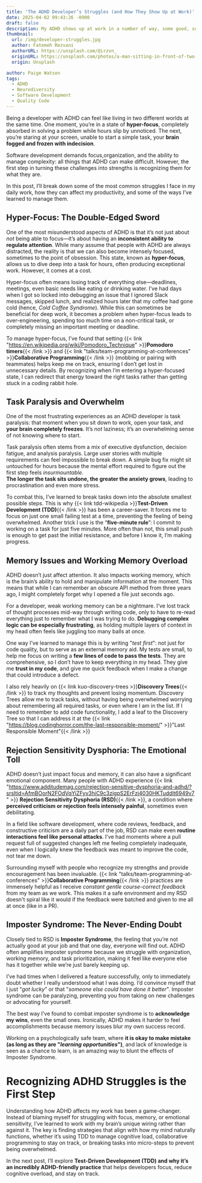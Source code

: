 ```yaml
---
title: 'The ADHD Developer’s Struggles (and How They Show Up at Work)'
date: 2025-04-02 09:43:26 -0900
draft: false
description: My ADHD shows up at work in a number of way, some good, some...  not so good.
thumbnail:
  url: /img/developer-struggles.jpg
  author: Fatemeh Rezvani
  authorURL: https://unsplash.com/@irzvn_
  originURL: https://unsplash.com/photos/a-man-sitting-in-front-of-two-computer-monitors-Xn3D8DIzH7Q
  origin: Unsplash

author: Paige Watson
tags:
  - ADHD
  - Neurodiversity
  - Software Development
  - Quality Code
---
```

Being a developer with ADHD can feel like living in two different worlds at the same time. One moment, you’re in a state
of **hyper-focus**, completely absorbed in solving a problem while hours slip by unnoticed. The next, you’re staring at
your
screen, unable to start a simple task, your **brain fogged and frozen with indecision**.

Software development demands focus,organization, and the ability to manage complexity: all things that ADHD can make
difficult. However, the first step in turning these challenges into strengths is recognizing them for what they are.

In this post, I’ll break down some of the most common struggles I face in my daily work, how they
can affect my productivity, and some of the ways I’ve learned to manage them.

## Hyper-Focus: The Double-Edged Sword

One of the most misunderstood aspects of ADHD is that it’s not just about _not_ being able to focus—it’s about having an
**inconsistent ability to regulate attention**. While many assume that people with ADHD are always distracted, the
reality
is that we can also become intensely focused, sometimes to the point of obsession. This state, known as **hyper-focus**,
allows us to dive deep into a task for hours, often producing exceptional work. However, it comes at a cost.

Hyper-focus often means losing track of everything else—deadlines, meetings, even basic needs like eating or drinking
water. I’ve had days when I got so locked into debugging an issue that I ignored Slack messages, skipped lunch, and
realized hours later that my coffee had gone cold (hence, _Cold Coffee Syndrome_). While this can sometimes be
beneficial for deep work, it becomes a problem when hyper-focus leads to over-engineering, spending too much time on a
non-critical task, or completely missing an important meeting or deadline.

To manage hyper-focus, I’ve found that setting 
{{< link "https://en.wikipedia.org/wiki/Pomodoro_Technique" >}}**Pomodoro timers**{{< /link >}} and 
{{< link "talks/team-programming-at-conferences" >}}**Collaborative Programming**{{< /link >}} (mobbing or pairing with
teammates) helps keep me on track, ensuring I don’t get lost in unnecessary details. By recognizing when I’m entering a
hyper-focused state, I can redirect that energy toward the right tasks rather than getting stuck in a coding rabbit
hole.

## Task Paralysis and Overwhelm

One of the most frustrating experiences as an ADHD developer is task paralysis: that moment when you sit down to work,
open your task, and **your brain completely freezes**. It’s _not_ laziness; it’s an overwhelming sense of not knowing
where to
start.

Task paralysis often stems from a mix of executive dysfunction, decision fatigue, and analysis paralysis. Large user
stories with multiple requirements can feel impossible to break down. A simple bug fix might sit untouched for hours
because the mental effort required to figure out the first step feels _insurmountable_.  
**The longer the task sits undone, the greater the anxiety grows**, leading to procrastination and even more stress.

To combat this, I’ve learned to break tasks down into the absolute smallest possible steps. This is why 
{{< link tdd-wikipedia >}}**Test-Driven Development (TDD)**{{< /link >}} has been a career-saver. It forces me to focus
on just one small failing test at a time, preventing the feeling of being overwhelmed. Another trick I use is the
“**five-minute rule**”: I commit to working on a task for just five minutes. More often than not, this small push is enough
to get past the initial resistance, and before I know it, I’m making progress.

## Memory Issues and Working Memory Overload

ADHD doesn’t just affect attention. It also impacts working memory, which is the brain’s ability to hold and manipulate
information at the moment. This means that while I can remember an obscure API method from three years ago, I might
completely forget why I opened a file just seconds ago.

For a developer, weak working memory can be a nightmare. I’ve lost track of thought processes mid-way through writing
code, only to have to re-read everything just to remember what I was trying to do. **Debugging complex logic can be
especially frustrating**, as holding multiple layers of context in my head often feels like juggling too many balls at
once.

One way I’ve learned to manage this is by writing "_test first_": not just for code quality, but to serve as an external
memory aid. My tests are small, to help me focus on writing a **few lines of code to pass the tests**. They are
comprehensive, so I don’t have to keep everything in my head. They give me **trust in my code**, and give me quick
feedback
when I make a change that could introduce a defect.

I also rely heavily on {{< link kuo-discovery-trees >}}**Discovery Trees**{{< /link >}} to track my thoughts and prevent
losing momentum. Discovery Trees allow me to track tasks, without having being overwhelmed worrying about remembering
all required tasks, or even where I am in the list. If I need to remember to add code functionality, I add a leaf to the
Discovery Tree so that I can address it at the 
{{< link "https://blog.codinghorror.com/the-last-responsible-moment/" >}}"Last Responsible Moment"{{< /link >}}

## Rejection Sensitivity Dysphoria: The Emotional Toll

ADHD doesn’t just impact focus and memory, it can also have a significant emotional component. Many people with ADHD
experience
{{< link "https://www.additudemag.com/rejection-sensitive-dysphoria-and-adhd/?srsltid=AfmBOorN2FOdVqYiZFyv3hiC9c3zigpS2ErFzj4030HKTuddlt6949v7" >}}
**Rejection Sensitivity Dysphoria (RSD)**{{< /link >}}, a condition where **perceived criticism or rejection feels
intensely
painful**, sometimes even debilitating.

In a field like software development, where code reviews, feedback, and constructive criticism are a daily part of the
job, RSD can make even **routine interactions feel like personal attacks**. I’ve had moments where a pull request full
of
suggested changes left me feeling completely inadequate, even when I logically knew the feedback was meant to improve
the code, not tear me down.

Surrounding myself with people who recognize my strengths and provide encouragement has been invaluable.
{{< link "talks/team-programming-at-conferences" >}}**Collaborative Programming**{{< /link >}} practices are immensely
helpful as I receive _constant gentle course-correct feedback_ from my team as we work.  This makes it a safe
environment and my RSD doesn't spiral like it would if the feedback were batched and given to me all at once (like in a PR).

## Imposter Syndrome: The Never-Ending Doubt

Closely tied to RSD is **Imposter Syndrome**, the feeling that you’re not actually good at your job and that one day,
everyone will find out. ADHD often amplifies imposter syndrome because we struggle with organization, working memory,
and task prioritization, making it feel like everyone else has it together while we’re just barely keeping up.

I’ve had times when I delivered a feature successfully, only to immediately doubt whether I really understood what I
was doing. I’d convince myself that I just “_got lucky_” or that "_someone else could have done it better_". Imposter
syndrome can be paralyzing, preventing you from taking on new challenges or advocating for yourself.

The best way I’ve found to combat imposter syndrome is to **acknowledge my wins**, even the small ones. Ironically, ADHD
makes it harder to feel accomplishments because memory issues blur my own success record.

Working on a psychologically safe team, where **it is okay to make mistake (as long as they are "_learning opportunities_")**,
and lack of knowledge is seen as a chance to learn, is an amazing way to blunt the effects of Imposter Syndrome. 

# Recognizing ADHD Struggles is the First Step

Understanding how ADHD affects my work has been a game-changer. Instead of blaming myself for struggling with focus,
memory, or emotional sensitivity, I’ve learned to work with my brain’s unique wiring rather than against it. The key is
finding strategies that align with how my mind naturally functions, whether it’s using TDD to manage cognitive load,
collaborative programming to stay on track, or breaking tasks into micro-steps to prevent being overwhelmed.

In the next post, I’ll explore **Test-Driven Development (TDD) and why it’s an incredibly ADHD-friendly practice** that
helps developers focus, reduce cognitive overload, and stay on track.
